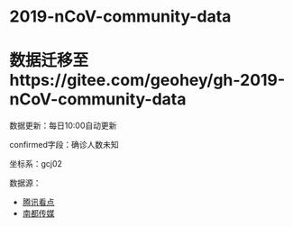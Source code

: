 # 2019-nCoV-community-data

# 数据迁移至https://gitee.com/geohey/gh-2019-nCoV-community-data


数据更新：每日10:00自动更新

confirmed字段：确诊人数未知

坐标系：gcj02

数据源：
* [腾讯看点](https://ncov.html5.qq.com/community)
* [南都传媒](https://m.mp.oeeee.com/h5/pages/v20/nCovcase/)

